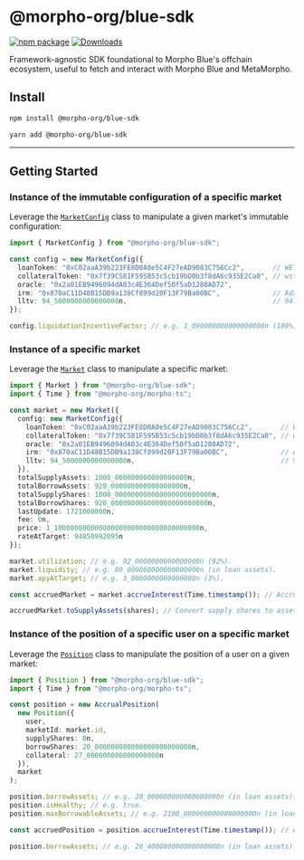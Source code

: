 # @morpho-org/blue-sdk

[![npm package][npm-img]][npm-url]
[![Downloads][downloads-img]][downloads-url]

Framework-agnostic SDK foundational to Morpho Blue's offchain ecosystem, useful to fetch and interact with Morpho Blue and MetaMorpho.

## Install

```bash
npm install @morpho-org/blue-sdk
```

```bash
yarn add @morpho-org/blue-sdk
```

---

## Getting Started

### Instance of the immutable configuration of a specific market

Leverage the [`MarketConfig`](./src/market/MarketConfig.ts) class to manipulate a given market's immutable configuration:

```typescript
import { MarketConfig } from "@morpho-org/blue-sdk";

const config = new MarketConfig({
  loanToken: "0xC02aaA39b223FE8D0A0e5C4F27eAD9083C756Cc2",       // WETH
  collateralToken: "0x7f39C581F595B53c5cb19bD0b3f8dA6c935E2Ca0", // wstETH
  oracle: "0x2a01EB9496094dA03c4E364Def50f5aD1280AD72",
  irm: "0x870aC11D48B15DB9a138Cf899d20F13F79Ba00BC",             // AdaptiveCurveIrm
  lltv: 94_5000000000000000n,                                    // 94.5%
});

config.liquidationIncentiveFactor; // e.g. 1_090000000000000000n (109%).
```

### Instance of a specific market

Leverage the [`Market`](./src/market/Market.ts) class to manipulate a specific market:

```typescript
import { Market } from "@morpho-org/blue-sdk";
import { Time } from "@morpho-org/morpho-ts";

const market = new Market({
  config: new MarketConfig({
    loanToken: "0xC02aaA39b223FE8D0A0e5C4F27eAD9083C756Cc2",       // WETH
    collateralToken: "0x7f39C581F595B53c5cb19bD0b3f8dA6c935E2Ca0", // wstETH
    oracle: "0x2a01EB9496094dA03c4E364Def50f5aD1280AD72",
    irm: "0x870aC11D48B15DB9a138Cf899d20F13F79Ba00BC",             // AdaptiveCurveIrm
    lltv: 94_5000000000000000n,                                    // 94.5%
  }),
  totalSupplyAssets: 1000_000000000000000000n,
  totalBorrowAssets: 920_000000000000000000n,
  totalSupplyShares: 1000_000000000000000000000000n,
  totalBorrowShares: 920_000000000000000000000000n,
  lastUpdate: 1721000000n,
  fee: 0n,
  price: 1_100000000000000000000000000000000000n,
  rateAtTarget: 94850992095n
});

market.utilization; // e.g. 92_0000000000000000n (92%).
market.liquidity; // e.g. 80_000000000000000000n (in loan assets).
market.apyAtTarget; // e.g. 3_0000000000000000n (3%).

const accruedMarket = market.accrueInterest(Time.timestamp()); // Accrue interest to the latest's timestamp.

accruedMarket.toSupplyAssets(shares); // Convert supply shares to assets.
```

### Instance of the position of a specific user on a specific market

Leverage the [`Position`](./src/position/Position.ts) class to manipulate the position of a user on a given market:

```typescript
import { Position } from "@morpho-org/blue-sdk";
import { Time } from "@morpho-org/morpho-ts";

const position = new AccrualPosition(
  new Position({
    user,
    marketId: market.id,
    supplyShares: 0n,
    borrowShares: 20_000000000000000000000000n,
    collateral: 27_000000000000000000n
  }),
  market
);

position.borrowAssets; // e.g. 20_000000000000000000n (in loan assets).
position.isHealthy; // e.g. true.
position.maxBorrowableAssets; // e.g. 2100_000000000000000000n (in loan assets).

const accruedPosition = position.accrueInterest(Time.timestamp()); // Accrue interest to the latest's timestamp.

position.borrowAssets; // e.g. 20_400000000000000000n (in loan assets).
```

[downloads-img]: https://img.shields.io/npm/dt/@morpho-org/blue-sdk
[downloads-url]: https://www.npmtrends.com/@morpho-org/blue-sdk
[npm-img]: https://img.shields.io/npm/v/@morpho-org/blue-sdk
[npm-url]: https://www.npmjs.com/package/@morpho-org/blue-sdk
